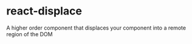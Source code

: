 # react-displace
A higher order component that displaces your component into a remote region of the DOM
